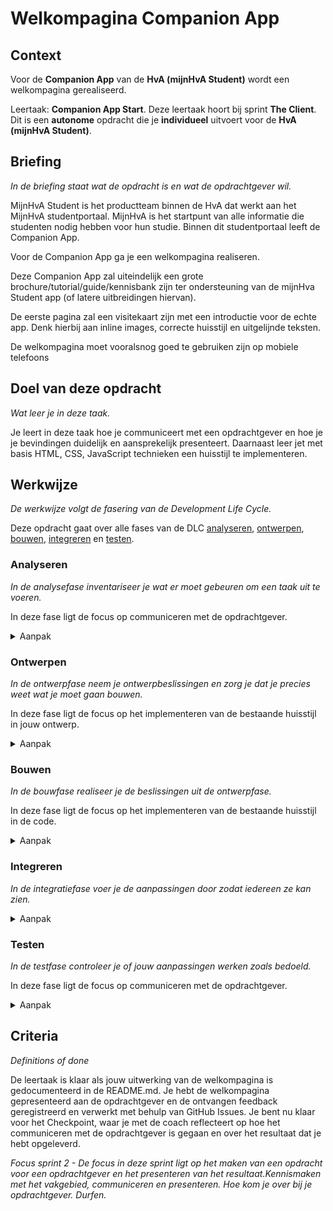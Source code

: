 # Welkompagina Companion App

## Context
Voor de **Companion App** van de **HvA (mijnHvA Student)** wordt een welkompagina gerealiseerd.

Leertaak: **Companion App Start**. Deze leertaak hoort bij sprint **The Client**. Dit is een **autonome** opdracht die je **individueel** uitvoert voor de **HvA (mijnHvA Student)**.

## Briefing
*In de briefing staat wat de opdracht is en wat de opdrachtgever wil.*

MijnHvA Student is het productteam binnen de HvA dat werkt aan het MijnHvA studentportaal. MijnHvA is het startpunt van alle informatie die studenten nodig hebben voor  hun studie. Binnen dit studentportaal leeft de Companion App.

Voor de Companion App ga je een welkompagina realiseren.

Deze Companion App zal uiteindelijk een grote brochure/tutorial/guide/kennisbank zijn ter ondersteuning van de mijnHva Student app (of latere uitbreidingen hiervan).  

De eerste pagina zal een visitekaart zijn met een introductie voor de echte app. Denk hierbij aan inline images, correcte huisstijl en uitgelijnde teksten.

De welkompagina moet vooralsnog goed te gebruiken zijn op mobiele telefoons
 

## Doel van deze opdracht
*Wat leer je in deze taak.*

Je leert in deze taak hoe je communiceert met een opdrachtgever en hoe je je bevindingen duidelijk en aansprekelijk presenteert. 
Daarnaast leer jet met basis HTML, CSS, JavaScript technieken een huisstijl te implementeren.

## Werkwijze
*De werkwijze volgt de fasering van de Development Life Cycle.*

Deze opdracht gaat over alle fases van de DLC [analyseren](#analyseren), [ontwerpen](#ontwerpen), [bouwen](#bouwen), [integreren](#integreren) en [testen](#testen).

### Analyseren
*In de analysefase inventariseer je wat er moet gebeuren om een taak uit te voeren.*

In deze fase ligt de focus op communiceren met de opdrachtgever.

<details>
<summary>Aanpak</summary>

1. Schrijf en presenteer een debrief
2. Inventariseer bestaande informatie (bijvoorbeeld de content voor de welkompagina)
3. Maak een todo lijst

#### Materiaal

- [Briefing / debriefing](https://example.com)
- [Content inventariseren](https://example.com)

</details>

### Ontwerpen
*In de ontwerpfase neem je ontwerpbeslissingen en zorg je dat je precies weet wat je moet gaan bouwen.*

In deze fase ligt de focus op het implementeren van de bestaande huisstijl in jouw ontwerp.

<details>
<summary>Aanpak</summary>

1. Bestudeer de huisstijl
2. Maak een breakdown-chart van de aangeleverde content 
3. Schets een aantal variaties van mogelijke layout van de welkompagina


#### Materiaal

- [Living Styleguide](https://example.com)
- [Breakdown-chart](https://example.com)
- [Layout schetsen](https://example.com)

</details>

### Bouwen
*In de bouwfase realiseer je de beslissingen uit de ontwerpfase.*

In deze fase ligt de focus op het implementeren van de bestaande huisstijl in de code.

<details>
<summary>Aanpak</summary>
 
 toepassen van webtechnologie (HTML, CSS, JS), gebruik van tooling, werken volgens conventies en wetgeving, documenteren en bijhouden van een changelog.

1. Werk aan de hand van de breakdown-chart de html van de welkompagina uit
2. Vervolgens style je aan de hand van de bestaande huisstijl met behulp van CSS de content elementen en de layout van de pagina
3. Eventuele interactie werk je, daar waar nodig, uit met JavaScript
4. Documenteer de uitwerking in de README.md van de opdracht-repository

#### Materiaal

- [HTML semantiek](https://example.com)
- [CSS reference](https://example.com)
- [Hey Designer...only these lines of code](https://example.com)

</details>

### Integreren
*In de integratiefase voer je de aanpassingen door zodat iedereen ze kan zien.*

<details>
<summary>Aanpak</summary>
 
Publiceer jouw uitwerking van de welkompagina met GitHub Pages

#### Materiaal

- [Resource](https://example.com)

</details>

### Testen
*In de testfase controleer je of jouw aanpassingen werken zoals bedoeld.*

In deze fase ligt de focus op communiceren met de opdrachtgever.

<details>
<summary>Aanpak</summary>

 1. Test jouw uitwerking van de welkompagina door middel van een User Test, registreer en verwerk feedback met behulp van GitHub Issues
 2. Presenteer jouw uitwerking van de welkompagina, registreer en verwerk feedback met behulp van GitHub Issues


#### Materiaal

- [User Testing](https://example.com)
- [GitHub Issues]

</details>

## Criteria
*Definitions of done*

De leertaak is klaar als jouw uitwerking van de welkompagina is gedocumenteerd in de README.md. Je hebt de welkompagina gepresenteerd aan de opdrachtgever en de ontvangen feedback geregistreerd en verwerkt met behulp van GitHub Issues. Je bent nu klaar voor het Checkpoint, waar je met de coach reflecteert op hoe het communiceren met de opdrachtgever is gegaan en over het resultaat dat je hebt opgeleverd.

_Focus sprint 2 - De focus in deze sprint ligt op het maken van een opdracht voor een opdrachtgever en het presenteren van het resultaat.Kennismaken met het vakgebied, communiceren en presenteren. Hoe kom je over bij je opdrachtgever. Durfen._

